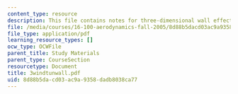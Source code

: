 ```yaml
---
content_type: resource
description: This file contains notes for three-dimensional wall effects.
file: /media/courses/16-100-aerodynamics-fall-2005/8d88b5dacd03ac9a9358dadb8038ca77_3windtunwall.pdf
file_type: application/pdf
learning_resource_types: []
ocw_type: OCWFile
parent_title: Study Materials
parent_type: CourseSection
resourcetype: Document
title: 3windtunwall.pdf
uid: 8d88b5da-cd03-ac9a-9358-dadb8038ca77
---
```

